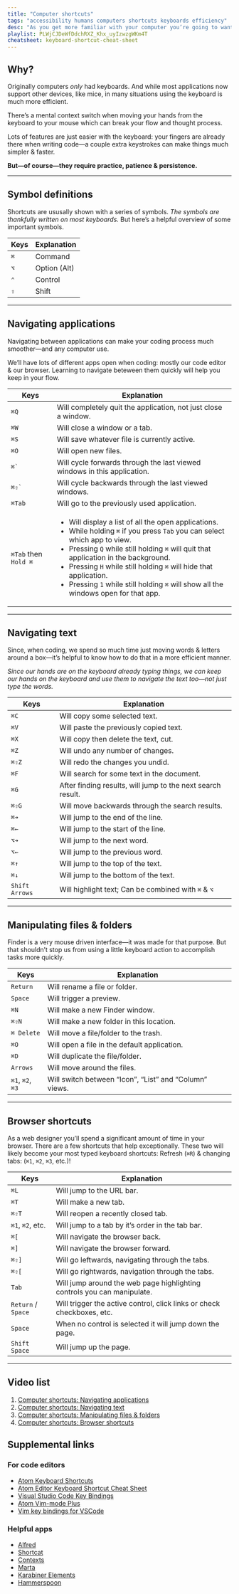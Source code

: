 ```yaml
---
title: "Computer shortcuts"
tags: "accessibility humans computers shortcuts keyboards efficiency"
desc: "As you get more familiar with your computer you’re going to want to do things more quickly: learn about common computer shortcuts & how to leverage your keyboard."
playlist: PLWjCJDeWfDdchRXZ_Khx_uyIzwzgWKm4T
cheatsheet: keyboard-shortcut-cheat-sheet
---
```


## Why?

Originally computers _only_ had keyboards. And while most applications now support other devices, like mice, in many situations using the keyboard is much more efficient.

There’s a mental context switch when moving your hands from the keyboard to your mouse which can break your flow and thought process.

Lots of features are just easier with the keyboard: your fingers are already there when writing code—a couple extra keystrokes can make things much simpler & faster.

**But—of course—they require practice, patience & persistence.**

---

## Symbol definitions

Shortcuts are ususally shown with a series of symbols. _The symbols are thankfully written on most keyboards._ But here’s a helpful overview of some important symbols.

<table class="shortcuts">
  <thead>
    <tr>
      <th scope="col" colspan="6">Keys</th>
      <th scope="col" colspan="18">Explanation</th>
    </tr>
  </thead>
  <tbody>
    <tr>
      <td colspan="6"><code>⌘</code></td>
      <td colspan="18">Command</td>
    </tr>
    <tr>
      <td colspan="6"><code>⌥</code></td>
      <td colspan="18">Option (Alt)</td>
    </tr>
    <tr>
      <td colspan="6"><code>⌃</code></td>
      <td colspan="18">Control</td>
    </tr>
    <tr>
      <td colspan="6"><code>⇧</code></td>
      <td colspan="18">Shift</td>
    </tr>
  </tbody>
</table>

---

## Navigating applications

Navigating between applications can make your coding process much smoother—and any computer use.

We’ll have lots of different apps open when coding: mostly our code editor & our browser. Learning to navigate beteween them quickly will help you keep in your flow.

<table class="shortcuts">
  <thead>
    <tr>
      <th scope="col" colspan="6">Keys</th>
      <th scope="col" colspan="18">Explanation</th>
    </tr>
  </thead>
  <tbody>
    <tr>
      <td colspan="6"><code>⌘Q</code></td>
      <td colspan="18">Will completely quit the application, not just close a window.</td>
    </tr>
    <tr>
      <td colspan="6"><code>⌘W</code></td>
      <td colspan="18">Will close a window or a tab.</td>
    </tr>
    <tr>
      <td colspan="6"><code>⌘S</code></td>
      <td colspan="18">Will save whatever file is currently active.</td>
    </tr>
    <tr>
      <td colspan="6"><code>⌘O</code></td>
      <td colspan="18">Will open new files.</td>
    </tr>
    <tr>
      <td colspan="6"><code>⌘`</code></td>
      <td colspan="18">Will cycle forwards through the last viewed windows in this application.</td>
    </tr>
    <tr>
      <td colspan="6"><code>⌘⇧`</code></td>
      <td colspan="18">Will cycle backwards through the last viewed windows.</td>
    </tr>
    <tr>
      <td colspan="6"><code>⌘Tab</code></td>
      <td colspan="18">Will go to the previously used application.</td>
    </tr>
    <tr>
      <td colspan="6"><code>⌘Tab</code> then <code>Hold ⌘</code></td>
      <td colspan="18">
        <ul class="push-0">
          <li>Will display a list of all the open applications.</li>
          <li>While holding <code>⌘</code> if you press <code>Tab</code> you can select which app to view.</li>
          <li>Pressing <code>Q</code> while still holding <code>⌘</code> will quit that application in the background.</li>
          <li>Pressing <code>H</code> while still holding <code>⌘</code> will hide that application.</li>
          <li>Pressing <code>1</code> while still holding <code>⌘</code> will show all the windows open for that app.</li>
        </ul>
      </td>
    </tr>
  </tbody>
</table>

---

## Navigating text

Since, when coding, we spend so much time just moving words & letters around a box—it’s helpful to know how to do that in a more efficient manner.

_Since our hands are on the keyboard already typing things, we can keep our hands on the keyboard and use them to navigate the text too—not just type the words._

<table class="shortcuts">
  <thead>
    <tr>
      <th scope="col" colspan="6">Keys</th>
      <th scope="col" colspan="18">Explanation</th>
    </tr>
  </thead>
  <tbody>
    <tr>
      <td colspan="6"><code>⌘C</code></td>
      <td colspan="18">Will copy some selected text.</td>
    </tr>
    <tr>
      <td colspan="6"><code>⌘V</code></td>
      <td colspan="18">Will paste the previously copied text.</td>
    </tr>
    <tr>
      <td colspan="6"><code>⌘X</code></td>
      <td colspan="18">Will copy then delete the text, cut.</td>
    </tr>
    <tr>
      <td colspan="6"><code>⌘Z</code></td>
      <td colspan="18">Will undo any number of changes.</td>
    </tr>
    <tr>
      <td colspan="6"><code>⌘⇧Z</code></td>
      <td colspan="18">Will redo the changes you undid.</td>
    </tr>
    <tr>
      <td colspan="6"><code>⌘F</code></td>
      <td colspan="18">Will search for some text in the document.</td>
    </tr>
    <tr>
      <td colspan="6"><code>⌘G</code></td>
      <td colspan="18">After finding results, will jump to the next search result.</td>
    </tr>
    <tr>
      <td colspan="6"><code>⌘⇧G</code></td>
      <td colspan="18">Will move backwards through the search results.</td>
    </tr>
    <tr>
      <td colspan="6"><code>⌘➔</code></td>
      <td colspan="18">Will jump to the end of the line.</td>
    </tr>
    <tr>
      <td colspan="6"><code>⌘←</code></td>
      <td colspan="18">Will jump to the start of the line.</td>
    </tr>
    <tr>
      <td colspan="6"><code>⌥➔</code></td>
      <td colspan="18">Will jump to the next word.</td>
    </tr>
    <tr>
      <td colspan="6"><code>⌥←</code></td>
      <td colspan="18">Will jump to the previous word.</td>
    </tr>
    <tr>
      <td colspan="6"><code>⌘↑</code></td>
      <td colspan="18">Will jump to the top of the text.</td>
    </tr>
    <tr>
      <td colspan="6"><code>⌘↓</code></td>
      <td colspan="18">Will jump to the bottom of the text.</td>
    </tr>
    <tr>
      <td colspan="6"><code>Shift Arrows</code></td>
      <td colspan="18">Will highlight text; Can be combined with <code>⌘</code> &amp; <code>⌥</code></td>
    </tr>
  </tbody>
</table>

---

## Manipulating files & folders

Finder is a very mouse driven interface—it was made for that purpose. But that shouldn’t stop us from using a little keyboard action to accomplish tasks more quickly.

<table class="shortcuts">
  <thead>
    <tr>
      <th scope="col" colspan="6">Keys</th>
      <th scope="col" colspan="18">Explanation</th>
    </tr>
  </thead>
  <tbody>
    <tr>
      <td colspan="6"><code>Return</code></td>
      <td colspan="18">Will rename a file or folder.</td>
    </tr>
    <tr>
      <td colspan="6"><code>Space</code></td>
      <td colspan="18">Will trigger a preview.</td>
    </tr>
    <tr>
      <td colspan="6"><code>⌘N</code></td>
      <td colspan="18">Will make a new Finder window.</td>
    </tr>
    <tr>
      <td colspan="6"><code>⌘⇧N</code></td>
      <td colspan="18">Will make a new folder in this location.</td>
    </tr>
    <tr>
      <td colspan="6"><code>⌘ Delete</code></td>
      <td colspan="18">Will move a file/folder to the trash.</td>
    </tr>
    <tr>
      <td colspan="6"><code>⌘O</code></td>
      <td colspan="18">Will open a file in the default application.</td>
    </tr>
    <tr>
      <td colspan="6"><code>⌘D</code></td>
      <td colspan="18">Will duplicate the file/folder.</td>
    </tr>
    <tr>
      <td colspan="6"><code>Arrows</code></td>
      <td colspan="18">Will move around the files.</td>
    </tr>
    <tr>
      <td colspan="6"><code>⌘1</code>, <code>⌘2</code>, <code>⌘3</code></td>
      <td colspan="18">Will switch between “Icon”, “List” and “Column” views.</td>
    </tr>
  </tbody>
</table>

---

## Browser shortcuts

As a web designer you’ll spend a significant amount of time in your browser. There are a few shortcuts that help exceptionally. These two will likely become your most typed keyboard shortcuts: Refresh (`⌘R`) & changing tabs: (`⌘1`, `⌘2`, `⌘3`, etc.)!

<table class="shortcuts">
  <thead>
    <tr>
      <th scope="col" colspan="6">Keys</th>
      <th scope="col" colspan="18">Explanation</th>
    </tr>
  </thead>
  <tbody>
    <tr>
      <td colspan="6"><code>⌘L</code></td>
      <td colspan="18">Will jump to the URL bar.</td>
    </tr>
    <tr>
      <td colspan="6"><code>⌘T</code></td>
      <td colspan="18">Will make a new tab.</td>
    </tr>
    <tr>
      <td colspan="6"><code>⌘⇧T</code></td>
      <td colspan="18">Will reopen a recently closed tab.</td>
    </tr>
    <tr>
      <td colspan="6"><code>⌘1</code>, <code>⌘2</code>, etc.</td>
      <td colspan="18">Will jump to a tab by it’s order in the tab bar.</td>
    </tr>
    <tr>
      <td colspan="6"><code>⌘[</code></td>
      <td colspan="18">Will navigate the browser back.</td>
    </tr>
    <tr>
      <td colspan="6"><code>⌘]</code></td>
      <td colspan="18">Will navigate the browser forward.</td>
    </tr>
    <tr>
      <td colspan="6"><code>⌘⇧]</code></td>
      <td colspan="18">Will go leftwards, navigating through the tabs.</td>
    </tr>
    <tr>
      <td colspan="6"><code>⌘⇧[</code></td>
      <td colspan="18">Will go rightwards, navigation through the tabs.</td>
    </tr>
    <tr>
      <td colspan="6"><code>Tab</code></td>
      <td colspan="18">Will jump around the web page highlighting controls you can manipulate.</td>
    </tr>
    <tr>
      <td colspan="6"><code>Return</code> / <code>Space</code></td>
      <td colspan="18">Will trigger the active control, click links or check checkboxes, etc.</td>
    </tr>
    <tr>
      <td colspan="6"><code>Space</code></td>
      <td colspan="18">When no control is selected it will jump down the page.</td>
    </tr>
    <tr>
      <td colspan="6"><code>Shift Space</code></td>
      <td colspan="18">Will jump up the page.</td>
    </tr>
  </tbody>
</table>

---

## Video list

1. [Computer shortcuts: Navigating applications ](https://www.youtube.com/watch?v=q0aMS_xKOR0&list=PLWjCJDeWfDdchRXZ_Khx_uyIzwzgWKm4T&index=2&t=0s)
1. [Computer shortcuts: Navigating text](https://www.youtube.com/watch?v=yiS1XgZiAb8&list=PLWjCJDeWfDdchRXZ_Khx_uyIzwzgWKm4T&index=3&t=0s)
1. [Computer shortcuts: Manipulating files & folders](https://www.youtube.com/watch?v=-2mz8Tp7ha0&list=PLWjCJDeWfDdchRXZ_Khx_uyIzwzgWKm4T&index=4&t=0s)
1. [Computer shortcuts: Browser shortcuts](https://www.youtube.com/watch?v=Yl3Dn-lhbzE&list=PLWjCJDeWfDdchRXZ_Khx_uyIzwzgWKm4T&index=5&t=0s)

## Supplemental links

### For code editors

- [Atom Keyboard Shortcuts](https://github.com/nwinkler/atom-keyboard-shortcuts)
- [Atom Editor Keyboard Shortcut Cheat Sheet](https://www.bugsnag.com/blog/atom-editor-cheat-sheet)
- [Visual Studio Code Key Bindings](https://duckduckgo.com/?q=visual+studio+code+keyboard+shortcuts&ia=cheatsheet&atb=v223-1&iax=1)
- [Atom Vim-mode Plus](https://github.com/t9md/atom-vim-mode-plus)
- [Vim key bindings for VSCode](https://marketplace.visualstudio.com/items?itemName=vscodevim.vim)

### Helpful apps

- [Alfred](https://www.alfredapp.com/)
- [Shortcat](https://shortcatapp.com/)
- [Contexts](https://contexts.co/)
- [Marta](https://marta.yanex.org/)
- [Karabiner Elements](https://karabiner-elements.pqrs.org/)
- [Hammerspoon](https://www.hammerspoon.org/)
